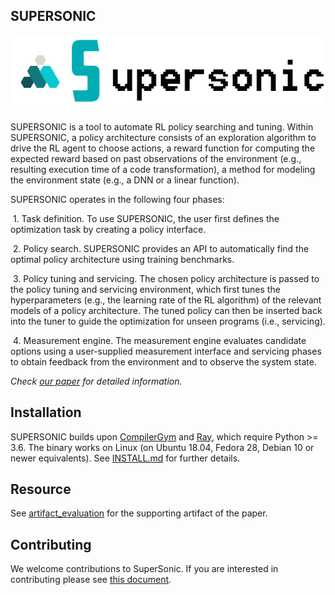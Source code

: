 ## SUPERSONIC

![SUPERSONIC](https://github.com/HuantWang/SUPERSONIC/blob/master/docs/source/_static/img/logo.png)

SUPERSONIC is a tool to automate RL policy searching and tuning. Within SUPERSONIC, a policy architecture consists of an exploration algorithm to drive the RL agent to choose actions, a reward function for computing the expected reward based on past observations of the environment (e.g., resulting execution time of a code transformation), a method for modeling the environment state (e.g., a DNN or a linear function).

SUPERSONIC operates in the following four phases:

​	1. Task definition. To use SUPERSONIC, the user first defines the optimization task by creating a policy interface. 

​	2. Policy search. SUPERSONIC provides an API to automatically find the optimal policy architecture using training benchmarks. 

​	3. Policy tuning and servicing. The chosen policy architecture is passed to the policy tuning and servicing environment, which first tunes the hyperparameters (e.g., the learning rate of the RL algorithm) of the relevant models of a policy architecture. The tuned policy can then be inserted back into the tuner to guide the optimization for unseen programs (i.e., servicing).

​	4. Measurement engine. The measurement engine evaluates candidate options using a user-supplied measurement interface and servicing phases to obtain feedback from the environment and to observe the system state. 

*Check [our paper]() for detailed information.*

## Installation

SUPERSONIC builds upon [CompilerGym](https://github.com/facebookresearch/CompilerGym) and [Ray](https://docs.ray.io/en/latest/rllib.html), which require Python >= 3.6. The binary works on Linux (on Ubuntu 18.04, Fedora 28, Debian 10 or newer equivalents).
See [INSTALL.md](INSTALL.md) for further details.

## Resource

See [artifact_evaluation](https://github.com/NWU-NISL-Optimization/SuperSonic/tree/AE/artifact_evaluation) for the supporting artifact of the paper.


## Contributing

We welcome contributions to SuperSonic. If you are interested in contributing please see
[this document](https://github.com/HuantWang/SUPERSONIC/blob/master/CONTRIBUTING.md).

